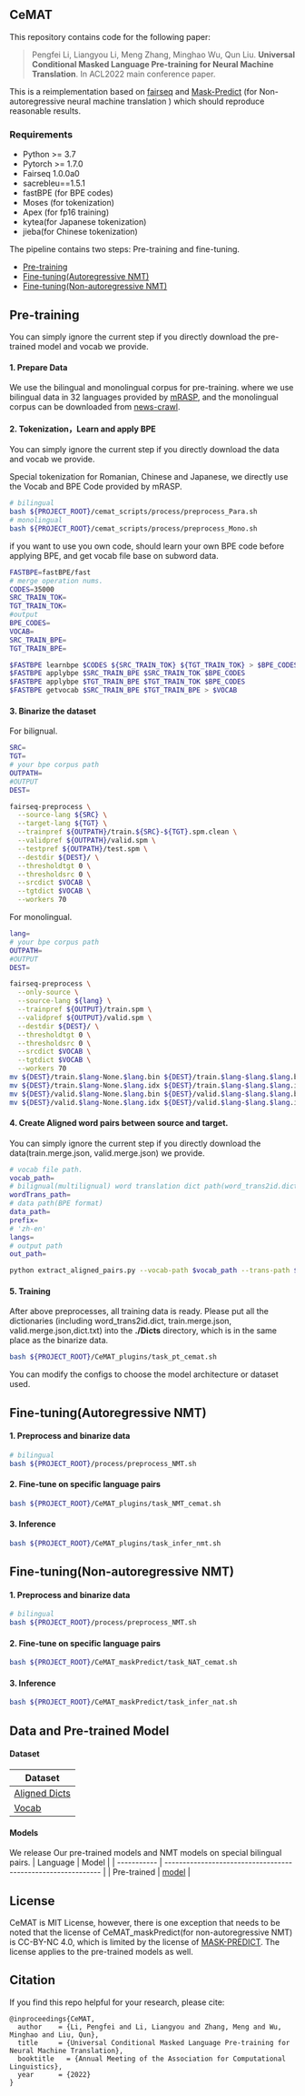 ## CeMAT

This repository contains code for the following paper:

>Pengfei Li, Liangyou Li, Meng Zhang, Minghao Wu, Qun Liu.  **Universal Conditional Masked Language Pre-training for Neural Machine Translation**. In ACL2022 main conference paper.

This is a reimplementation based on [fairseq](https://github.com/facebookresearch/fairseq) and [Mask-Predict](https://github.com/facebookresearch/Mask-Predict) (for Non-autoregressive neural machine translation ) which should reproduce reasonable results. 

### Requirements

- Python >= 3.7
- Pytorch >= 1.7.0
- Fairseq 1.0.0a0
- sacrebleu==1.5.1
- fastBPE (for BPE codes)
- Moses (for tokenization)
- Apex (for fp16 training)
- kytea(for Japanese tokenization)
- jieba(for Chinese tokenization)

The pipeline contains two steps: Pre-training and fine-tuning.

* [Pre-training](#1)
 * [Fine-tuning(Autoregressive NMT)](#2.1)
 * [Fine-tuning(Non-autoregressive NMT)](#2.2)

<h2 id="1">Pre-training</h2>

You can simply ignore the current step if you directly download the pre-trained model and vocab we provide.

#### 1. Prepare Data

We use the bilingual and monolingual corpus for pre-training. where we use bilingual data in 32 languages provided by [mRASP](https://github.com/linzehui/mRASP), and the monolingual corpus can be downloaded from [news-crawl](https://data.statmt.org/news-crawl/). 

#### 2. Tokenization，Learn and apply BPE

You can simply ignore the current step if you directly download the data and vocab we provide.

Special tokenization for Romanian, Chinese and Japanese, we directly use the Vocab and BPE Code provided by mRASP. 

```bash
# bilingual
bash ${PROJECT_ROOT}/cemat_scripts/process/preprocess_Para.sh
# monolingual
bash ${PROJECT_ROOT}/cemat_scripts/process/preprocess_Mono.sh
```

if you want to use you own code, should  learn your own BPE code before applying BPE, and get vocab file base on subword data.

```bash
FASTBPE=fastBPE/fast
# merge operation nums.
CODES=35000
SRC_TRAIN_TOK=
TGT_TRAIN_TOK=
#output
BPE_CODES=
VOCAB=
SRC_TRAIN_BPE=
TGT_TRAIN_BPE=

$FASTBPE learnbpe $CODES ${SRC_TRAIN_TOK} ${TGT_TRAIN_TOK} > $BPE_CODES
$FASTBPE applybpe $SRC_TRAIN_BPE $SRC_TRAIN_TOK $BPE_CODES
$FASTBPE applybpe $TGT_TRAIN_BPE $TGT_TRAIN_TOK $BPE_CODES
$FASTBPE getvocab $SRC_TRAIN_BPE $TGT_TRAIN_BPE > $VOCAB
```

#### 3. Binarize the dataset

For bilignual.

```bash
SRC=
TGT=
# your bpe corpus path
OUTPATH=
#OUTPUT
DEST=

fairseq-preprocess \
  --source-lang ${SRC} \
  --target-lang ${TGT} \
  --trainpref ${OUTPATH}/train.${SRC}-${TGT}.spm.clean \
  --validpref ${OUTPATH}/valid.spm \
  --testpref ${OUTPATH}/test.spm \
  --destdir ${DEST}/ \
  --thresholdtgt 0 \
  --thresholdsrc 0 \
  --srcdict $VOCAB \
  --tgtdict $VOCAB \
  --workers 70
```

For monolingual.

```bash
lang=
# your bpe corpus path
OUTPATH=
#OUTPUT
DEST=

fairseq-preprocess \
  --only-source \
  --source-lang ${lang} \
  --trainpref ${OUTPUT}/train.spm \
  --validpref ${OUTPUT}/valid.spm \
  --destdir ${DEST}/ \
  --thresholdtgt 0 \
  --thresholdsrc 0 \
  --srcdict $VOCAB \
  --tgtdict $VOCAB \
  --workers 70
mv ${DEST}/train.$lang-None.$lang.bin ${DEST}/train.$lang-$lang.$lang.bin
mv ${DEST}/train.$lang-None.$lang.idx ${DEST}/train.$lang-$lang.$lang.idx
mv ${DEST}/valid.$lang-None.$lang.bin ${DEST}/valid.$lang-$lang.$lang.bin
mv ${DEST}/valid.$lang-None.$lang.idx ${DEST}/valid.$lang-$lang.$lang.idx
```

#### 4. Create Aligned word pairs between source and target.

You can simply ignore the current step if you directly download the data(train.merge.json, valid.merge.json) we provide.

```bash
# vocab file path.
vocab_path=
# bilignual(multilignual) word translation dict path(word_trans2id.dict)
wordTrans_path=
# data path(BPE format)
data_path=
prefix=
# 'zh-en'
langs=
# output path
out_path=

python extract_aligned_pairs.py --vocab-path $vocab_path --trans-path $wordTrans_path --data-path $data_path --output-path $out_path --prefix $prefix --langs $langs --add-mask --merge
```

#### 5. Training

After above preprocesses, all training data is ready. Please put all the dictionaries (including word_trans2id.dict, train.merge.json, valid.merge.json,dict.txt) into the **./Dicts** directory, which is in the same place as the binarize data.

```bash
bash ${PROJECT_ROOT}/CeMAT_plugins/task_pt_cemat.sh
```

You can modify the configs to choose the model architecture or dataset used.

<h2 id="2.1">Fine-tuning(Autoregressive NMT)</h2>

#### 1. Preprocess and binarize data

```bash
# bilingual
bash ${PROJECT_ROOT}/process/preprocess_NMT.sh
```

#### 2. Fine-tune on specific language pairs

```bash
bash ${PROJECT_ROOT}/CeMAT_plugins/task_NMT_cemat.sh
```

#### 3. Inference

```bash
bash ${PROJECT_ROOT}/CeMAT_plugins/task_infer_nmt.sh
```

<h2 id="2.2">Fine-tuning(Non-autoregressive NMT)</h2>

#### 1. Preprocess and binarize data

```bash
# bilingual
bash ${PROJECT_ROOT}/process/preprocess_NMT.sh
```

#### 2. Fine-tune on specific language pairs

```bash
bash ${PROJECT_ROOT}/CeMAT_maskPredict/task_NAT_cemat.sh
```

#### 3. Inference

```bash
bash ${PROJECT_ROOT}/CeMAT_maskPredict/task_infer_nat.sh
```

## Data and Pre-trained Model

#### Dataset
| Dataset                                                      |
| ------------------------------------------------------------ |
| [Aligned Dicts](https://drive.google.com/drive/folders/1zwHQnMa_a3kD0P8Gg1okn20YSzBj9hyQ?usp=sharing) |
| [Vocab](https://drive.google.com/drive/folders/156ieNoMj_FspdbMbgBYfuzuvaEIwQblq?usp=share_link) |

#### Models
We release Our pre-trained models and NMT models on special bilingual pairs.
| Language    | Model                                                        |
| ----------- | ------------------------------------------------------------ |
| Pre-trained | [model](https://drive.google.com/drive/folders/1mZDCt8oH4v-jgXf8J291oTLr_7-Be_Gj?usp=sharing) |



## License

CeMAT is MIT License, however, there is one exception that needs to be noted that the license of CeMAT_maskPredict(for non-autoregressive NMT) is CC-BY-NC 4.0, which is limited by the license of [MASK-PREDICT](https://github.com/facebookresearch/Mask-Predict). The license applies to the pre-trained models as well.

## Citation

If you find this repo helpful for your research, please cite:

```
@inproceedings{CeMAT,
  author    = {Li, Pengfei and Li, Liangyou and Zhang, Meng and Wu, Minghao and Liu, Qun},
  title     = {Universal Conditional Masked Language Pre-training for Neural Machine Translation},
  booktitle   = {Annual Meeting of the Association for Computational Linguistics},
  year      = {2022}
}
```
